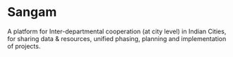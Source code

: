 # Sangam
A platform for Inter-departmental cooperation (at city level) in Indian Cities, for sharing data &amp; resources, unified phasing, planning and implementation of projects.
